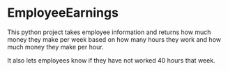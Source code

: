 # EmployeeEarnings
This python project takes employee information and returns how much money they make per week based on how many hours they work and how much money they make per hour.

It also lets employees know if they have not worked 40 hours that week.
